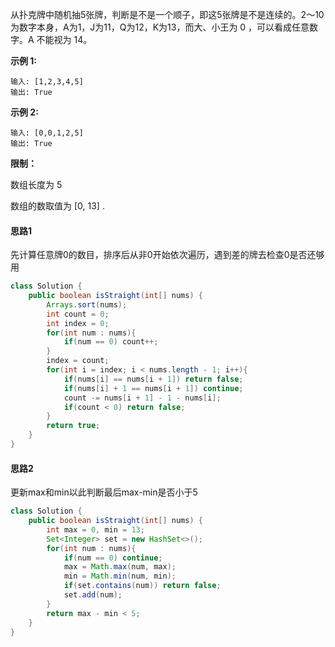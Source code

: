 从扑克牌中随机抽5张牌，判断是不是一个顺子，即这5张牌是不是连续的。2～10为数字本身，A为1，J为11，Q为12，K为13，而大、小王为 0 ，可以看成任意数字。A 不能视为 14。

**示例 1:**

```
输入: [1,2,3,4,5]
输出: True
```



**示例 2:**

```
输入: [0,0,1,2,5]
输出: True
```



**限制：**

数组长度为 5 

数组的数取值为 [0, 13] .



#### 思路1

先计算任意牌0的数目，排序后从非0开始依次遍历，遇到差的牌去检查0是否还够用

```java
class Solution {
    public boolean isStraight(int[] nums) {
        Arrays.sort(nums);
        int count = 0;
        int index = 0;
        for(int num : nums){
            if(num == 0) count++;
        }
        index = count;
        for(int i = index; i < nums.length - 1; i++){
            if(nums[i] == nums[i + 1]) return false;
            if(nums[i] + 1 == nums[i + 1]) continue;
            count -= nums[i + 1] - 1 - nums[i];
            if(count < 0) return false;
        }
        return true;
    }
}
```



#### 思路2

更新max和min以此判断最后max-min是否小于5

```java
class Solution {
    public boolean isStraight(int[] nums) {
        int max = 0, min = 13;
        Set<Integer> set = new HashSet<>();
        for(int num : nums){
            if(num == 0) continue;
            max = Math.max(num, max);
            min = Math.min(num, min);
            if(set.contains(num)) return false;
            set.add(num);
        }
        return max - min < 5;
    }
}
```

